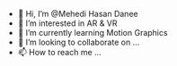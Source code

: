 - 👋 Hi, I’m @Mehedi Hasan Danee
- 👀 I’m interested in AR & VR 
- 🌱 I’m currently learning Motion Graphics
- 💞️ I’m looking to collaborate on ...
- 📫 How to reach me ...

<!---
mehedihasanpl/mehedihasanpl is a ✨ special ✨ repository because its `README.md` (this file) appears on your GitHub profile.
You can click the Preview link to take a look at your changes.
--->
